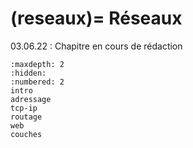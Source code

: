 (reseaux)=
Réseaux
=======

03.06.22 : Chapitre en cours de rédaction

```{toctree}
:maxdepth: 2
:hidden:
:numbered: 2
intro
adressage
tcp-ip
routage
web
couches
```